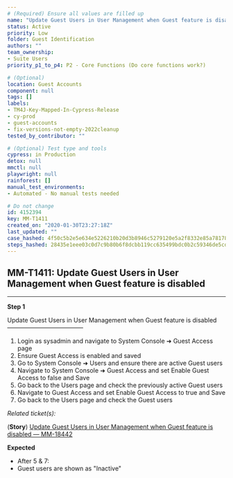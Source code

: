 ```yaml
---
# (Required) Ensure all values are filled up
name: "Update Guest Users in User Management when Guest feature is disabled"
status: Active
priority: Low
folder: Guest Identification
authors: ""
team_ownership:
- Suite Users
priority_p1_to_p4: P2 - Core Functions (Do core functions work?)

# (Optional)
location: Guest Accounts
component: null
tags: []
labels:
- TM4J-Key-Mapped-In-Cypress-Release
- cy-prod
- guest-accounts
- fix-versions-not-empty-2022cleanup
tested_by_contributor: ""

# (Optional) Test type and tools
cypress: in Production
detox: null
mmctl: null
playwright: null
rainforest: []
manual_test_environments:
- Automated - No manual tests needed

# Do not change
id: 4152394
key: MM-T1411
created_on: "2020-01-30T23:27:18Z"
last_updated: ""
case_hashed: 4f50c5b2e5e634e5226210b20d3b8946c5279120e5a2f8332e85a78178a44eb179c798836f041d33b418c42b19d8c226
steps_hashed: 28435e1eee03c0d7c9b80b6f8dcbb119cc635499bdc0b2c59346de5cdd2e92f43d18fa26733c5e3886642d1b97ee7a0d
---
```


<!-- (Auto-generated) Based on frontmatter's "key" and "name" -->

## MM-T1411: Update Guest Users in User Management when Guest feature is disabled

---

**Step 1**

Update Guest Users in User Management when Guest feature is disabled\
–––––––––––––––––––––––––

1. Login as sysadmin and navigate to System Console ➜ Guest Access page
2. Ensure Guest Access is enabled and saved
3. Go to System Console ➜ Users and ensure there are active Guest users
4. Navigate to System Console ➜ Guest Access and set Enable Guest Access to false and Save
5. Go back to the Users page and check the previously active Guest users
6. Navigate to Guest Access and set Enable Guest Access to true and Save
7. Go back to the Users page and check the Guest users

_Related ticket(s):_

(**Story**) [Update Guest Users in User Management when Guest feature is disabled — MM-18442](https://mattermost.atlassian.net/browse/MM-18442)

**Expected**

- After 5 & 7:
- Guest users are shown as "Inactive"

